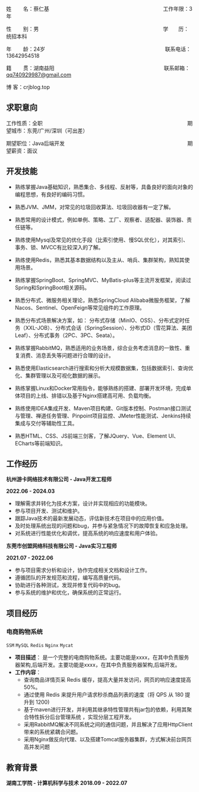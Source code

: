 

姓        名：蔡仁基                                                                              工作年限：3年

性        别：男                                                                                     学       历：统招本科

年        龄：24岁                                                                                  联系电话：13642954518

籍        贯：湖南益阳                                                                           联系邮箱：qq740929987@gmail.com

博        客：crjblog.top

## 求职意向

工作性质：全职                                                                                                   期望城市：东莞/广州/深圳（可出差）

期望职位：Java后端开发                                                                                    期望薪资：面议

## 开发技能

- 熟练掌握Java基础知识，熟悉集合、多线程、反射等，具备良好的面向对象的编程思想，有良好的编码习惯。
  
- 熟悉JVM、JMM，对常见的垃圾回收算法、垃圾回收器有一定了解。
  
- 熟悉常用的设计模式，例如单例、策略、工厂、观察者、适配器、装饰器、责任链等。
  
- 熟练使用Mysql及常见的优化手段（比索引使用、慢SQL优化），对其索引、事务、锁、MVCC有比较深入的了解。
  
- 熟练使用Redis，熟悉其基本数据结构以及主从、哨兵、集群架构，熟知其使用场景。

- 熟练掌握SpringBoot、SpringMVC、MyBatis-plus等主流开发框架，阅读过Spring和SpringBoot相关源码。
  
- 熟悉分布式、微服务相关理论，熟悉SpringCloud Alibaba微服务框架，了解Nacos、Sentinel、OpenFeign等常见组件的工作原理。
  
- 熟悉分布式场景解决方案，如：
  分布式存储（MinIO、OSS）、分布式定时任务（XXL-JOB）、分布式会话（SpringSession）、分布式ID（雪花算法、美团Leaf）、分布式事务（2PC、3PC、Seata）。
  
- 熟练掌握RabbitMQ，熟悉适用的业务场景，综合业务考虑消息的一致性、重复消费、消息丢失等问题进行合理的设计。
  
- 熟悉使用Elasticsearch进行搜索和分析大规模数据集，包括数据索引、查询优化、集群管理以及可视化数据的展示。

- 熟练掌握Linux和Docker常用指令，能够熟练的搭建、部署开发环境，完成单体项目的上线、排错以及基于Nginx搭建高可用、负载均衡。
  
- 熟练使用IDEA集成开发、Maven项目构建、Git版本控制、Postman接口测试与管理、禅道任务管理、Pinpoint项目监控、JMeter性能测试、Jenkins持续集成与交付等辅助性工具。

- 熟悉HTML、CSS、JS前端三剑客，了解JQuery、Vue、Element UI、ECharts等前端知识。

## 工作经历

**杭州游卡网络技术有限公司 - Java开发工程师**

**2022.06 - 2024.03**

- 理解需求并转化为技术方案，设计并实现相应的功能模块。
- 参与项目开发、测试和维护。
- 跟踪Java技术的最新发展动态，评估新技术在项目中的应用价值。
- 及时处理系统出现的问题和bug，并参与紧急情况下的故障恢复和应急处理。
- 对系统进行性能优化和调优，提高系统的响应速度和用户体验。


**东莞市创盟网络科技有限公司  - Java实习工程师**

**2021.07 - 2022.06**

- 参与项目需求分析和设计，协作完成相关文档和设计工作。
- 遵循团队的开发规范和流程，编写高质量代码。
- 协助进行各种测试，发现并修复代码中的bug。
- 参与系统的维护和优化，确保系统的正常运行。


## 项目经历

### 电商购物系统

`SSM` `MySQL` `Redis` `Nginx` `Mycat`

- **项目描述**：
    是一个完整的电商购物系统。主要功能是xxxx，在其中负责服务器架构,后端开发。主要功能是xxxx，在其中负责服务器架构,后端开发。
- **工作内容**：
  - 查询商品详情页采 Redis 缓存，提高大量并发访问，网页的响应速度提高50%。
  - 通过使用 Redis 来提升用户请求秒杀商品列表的速度（将 QPS 从 180 提升到 1200)
  - 基于maven进行开发，并利用其继承特性管理共有jar包的依赖，利用其聚合特性拆分后台管理系统 ，实现分层工程开发。
  - 采用RabbitMQ解决不同系统之间的通信问题，并且解决了应用HttpClient带来的系统紧耦合问题。
  - 采用Nginx做反向代理、以及搭建Tomcat服务器集群，方式解决前台网页高并发问题

## 教育背景

**湖南工学院 - 计算机科学与技术**                                                                         **2018.09 - 2022.07**



